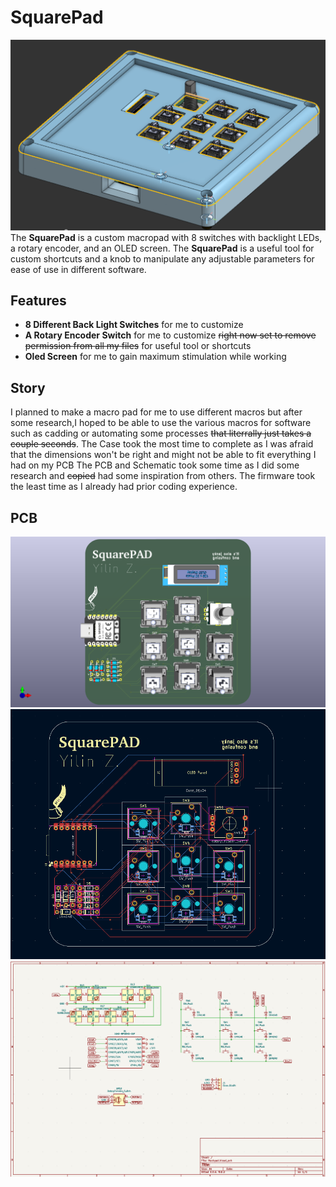 # SquarePad
![Full Picture](assets/Case2.png)
The **SquarePad** is a custom macropad with 8 switches with backlight LEDs, a rotary encoder, and an OLED screen. The **SquarePad** is a useful tool for custom shortcuts and a knob to manipulate any adjustable parameters for ease of use in different software.
## Features
- **8 Different Back Light Switches** for me to customize
- **A Rotary Encoder Switch** for me to customize ~~right now set to remove permission from all my files~~ for useful tool or shortcuts
- **Oled Screen** for me to gain maximum stimulation while working
## Story
I planned to make a macro pad for me to use different macros but after some research,I hoped to be able to use the various macros for software such as cadding or automating some processes ~~that literrally just takes a couple seconds~~.
The Case took the most time to complete as I was afraid that the dimensions won't be right and might not be able to fit everything I had on my PCB
The PCB and Schematic took some time as I did some research and ~~copied~~ had some inspiration from others.
The firmware took the least time as I already had prior coding experience.
## PCB
![PCB](assets/Hackpad_pcb.png)
![PCB](assets/Hackpad_pcbskel.png)
![SCH](assets/Hackpad_sch.png)
